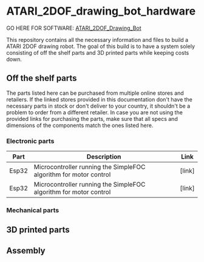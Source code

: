 # ATARI_2DOF_drawing_bot_hardware

GO HERE FOR SOFTWARE: [ATARI_2DOF_Drawing_Bot](https://github.com/Atarilab/ATARI_2DOF_Drawing_Bot)

This repository contains all the necessary information and files to build a ATARI 2DOF drawing robot.
The goal of this build is to have a system solely consisting of off the shelf parts and 3D printed parts while keeping costs down.

## Off the shelf parts

The parts listed here can be purchased from multiple online stores and retailers. If the linked stores provided in this documentation don't have the necessary parts in stock or don't deliver to your country, it shouldn't be a problem to order from a different retailer. In case you are not using the provided links for purchasing the parts, make sure that all specs and dimensions of the components match the ones listed here.

### Electronic parts

| Part | Description | Link |
|-|-|-|
| Esp32 | Microcontroller running the SimpleFOC algorithm for motor control| [link] |
| Esp32 | Microcontroller running the SimpleFOC algorithm for motor control| [link] |

### Mechanical parts

## 3D printed parts

## Assembly
